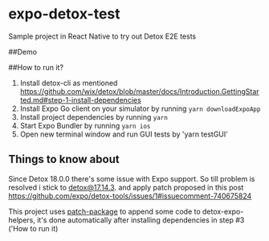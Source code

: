 # expo-detox-test
Sample project in React Native to try out Detox E2E tests

##Demo

##How to run it?
1. Install detox-cli as mentioned https://github.com/wix/detox/blob/master/docs/Introduction.GettingStarted.md#step-1-install-dependencies
2. Install Expo Go client on your simulator by running `yarn downloadExpoApp`
3. Install project dependencies by running `yarn`
4. Start Expo Bundler by running `yarn ios`
5. Open new terminal window and run GUI tests by 'yarn testGUI'

## Things to know about
Since Detox 18.0.0 there's some issue with Expo support. 
So till problem is resolved i stick to detox@17.14.3. and apply patch proposed in this post https://github.com/expo/detox-tools/issues/1#issuecomment-740675824


This project uses [patch-package](https://www.npmjs.com/package/patch-package) to append some code to detox-expo-helpers, it's done automatically after installing dependencies in step #3 ('How to run it)    
